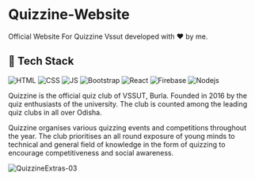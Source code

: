 # Quizzine-Website
Official Website For Quizzine Vssut developed with ❤️ by me.
## 📌 Tech Stack

![HTML](https://img.shields.io/badge/html5%20-%23E34F26.svg?&style=for-the-badge&logo=html5&logoColor=white)
![CSS](https://img.shields.io/badge/css3%20-%231572B6.svg?&style=for-the-badge&logo=css3&logoColor=white)
![JS](https://img.shields.io/badge/javascript%20-%23323330.svg?&style=for-the-badge&logo=javascript&logoColor=%23F7DF1E)
<img alt="Bootstrap" src="https://img.shields.io/badge/bootstrap-%23563D7C.svg?style=for-the-badge&logo=bootstrap&logoColor=white"/>
<img alt="React" src="https://img.shields.io/badge/react%20-%2320232a.svg?&style=for-the-badge&logo=react&logoColor=%2361DAFB"/>
![Firebase](https://img.shields.io/badge/Firebase-EEA23F?style=for-the-badge&labelColor=F2C545&logo=firebase&logoColor=white)
 <img alt="Nodejs" src="https://img.shields.io/badge/Node.js-%234ea94b.svg?&style=for-the-badge&logo=node.js&logoColor=white"/>
<p>Quizzine is the official quiz club of VSSUT, Burla. Founded in 2016 by the quiz enthusiasts of the university. The club is counted among the leading quiz clubs in all over Odisha.</p>
<p>Quizzine organises various quizzing events and competitions throughout the year. The club prioritises an all round exposure of young minds to technical and general field of knowledge in the form of quizzing to encourage competitiveness and social awareness.</p>

![QuizzineExtras-03](https://user-images.githubusercontent.com/76451927/140643096-d88ce7c6-5d11-45f8-93f2-1f6c30a16bfe.png)


